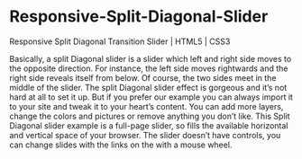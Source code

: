 # Responsive-Split-Diagonal-Slider
Responsive Split Diagonal Transition Slider | HTML5 | CSS3

Basically, a split Diagonal slider is a slider which left and right side moves to the opposite direction. For instance, the left side moves rightwards and the right side reveals itself from below. Of course, the two sides meet in the middle of the slider. The split Diagonal slider effect is gorgeous and it’s not hard at all to set it up. But if you prefer our example you can always import it to your site and tweak it to your heart’s content. You can add more layers, change the colors and pictures or remove anything you don’t like. This Split Diagonal slider example is a full-page slider, so fills the available horizontal and vertical space of your browser. The slider doesn’t have controls, you can change slides with the links on the with a mouse wheel.
